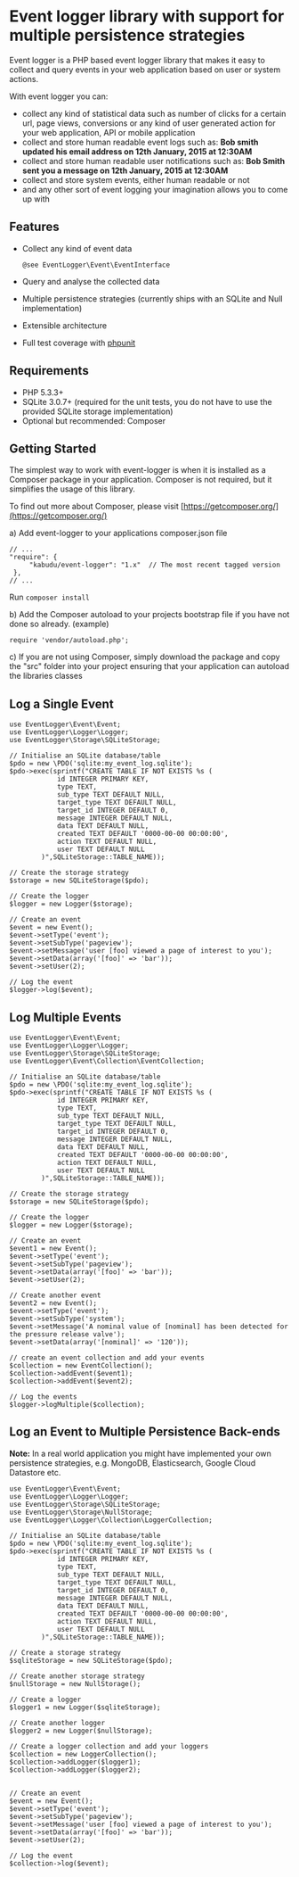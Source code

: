 # Event logger library with support for multiple persistence strategies
Event logger is a PHP based event logger library that makes it easy to collect and query events in your web application based on user or system actions.

With event logger you can:

- collect any kind of statistical data such as number of clicks for a certain url, page views, conversions or any kind of user generated action for your web application, API or mobile application
- collect and store human readable event logs such as: **Bob smith updated his email address on 12th January, 2015 at 12:30AM**
- collect and store human readable user notifications such as: **Bob Smith sent you a message on 12th January, 2015 at 12:30AM**
- collect and store system events, either human readable or not
- and any other sort of event logging your imagination allows you to come up with

## Features

- Collect any kind of event data

    `@see EventLogger\Event\EventInterface`

- Query and analyse the collected data
- Multiple persistence strategies (currently ships with an SQLite and Null implementation)
- Extensible architecture
- Full test coverage with [phpunit](https://phpunit.de/)

## Requirements

- PHP 5.3.3+
- SQLite 3.0.7+ (required for the unit tests, you do not have to use the provided SQLite storage implementation)
- Optional but recommended: Composer

## Getting Started

The simplest way to work with event-logger is when it is installed as a Composer package in your application. Composer is not required, but it simplifies the usage of this library.

To find out more about Composer, please visit [https://getcomposer.org/](https://getcomposer.org/)

a) Add event-logger to your applications composer.json file

```
// ...
"require": {
     "kabudu/event-logger": "1.x"  // The most recent tagged version
 },
// ...
```

Run `composer install`

b) Add the Composer autoload to your projects bootstrap file if you have not done so already. (example)

`require 'vendor/autoload.php';`

c) If you are not using Composer, simply download the package and copy the "src" folder into your project ensuring that your application can autoload the libraries classes

## Log a Single Event

```
use EventLogger\Event\Event;
use EventLogger\Logger\Logger;
use EventLogger\Storage\SQLiteStorage;

// Initialise an SQLite database/table
$pdo = new \PDO('sqlite:my_event_log.sqlite');
$pdo->exec(sprintf("CREATE TABLE IF NOT EXISTS %s (
            id INTEGER PRIMARY KEY,
            type TEXT,
            sub_type TEXT DEFAULT NULL,
            target_type TEXT DEFAULT NULL,
            target_id INTEGER DEFAULT 0,
            message INTEGER DEFAULT NULL,
            data TEXT DEFAULT NULL,
            created TEXT DEFAULT '0000-00-00 00:00:00',
            action TEXT DEFAULT NULL,
            user TEXT DEFAULT NULL
        )",SQLiteStorage::TABLE_NAME));

// Create the storage strategy
$storage = new SQLiteStorage($pdo);

// Create the logger
$logger = new Logger($storage);

// Create an event
$event = new Event();
$event->setType('event');
$event->setSubType('pageview');
$event->setMessage('user [foo] viewed a page of interest to you');
$event->setData(array('[foo]' => 'bar'));
$event->setUser(2);

// Log the event
$logger->log($event);
```

## Log Multiple Events

```
use EventLogger\Event\Event;
use EventLogger\Logger\Logger;
use EventLogger\Storage\SQLiteStorage;
use EventLogger\Event\Collection\EventCollection;

// Initialise an SQLite database/table
$pdo = new \PDO('sqlite:my_event_log.sqlite');
$pdo->exec(sprintf("CREATE TABLE IF NOT EXISTS %s (
            id INTEGER PRIMARY KEY,
            type TEXT,
            sub_type TEXT DEFAULT NULL,
            target_type TEXT DEFAULT NULL,
            target_id INTEGER DEFAULT 0,
            message INTEGER DEFAULT NULL,
            data TEXT DEFAULT NULL,
            created TEXT DEFAULT '0000-00-00 00:00:00',
            action TEXT DEFAULT NULL,
            user TEXT DEFAULT NULL
        )",SQLiteStorage::TABLE_NAME));

// Create the storage strategy
$storage = new SQLiteStorage($pdo);

// Create the logger
$logger = new Logger($storage);

// Create an event
$event1 = new Event();
$event->setType('event');
$event->setSubType('pageview');
$event->setData(array('[foo]' => 'bar'));
$event->setUser(2);

// Create another event
$event2 = new Event();
$event->setType('event');
$event->setSubType('system');
$event->setMessage('A nominal value of [nominal] has been detected for the pressure release valve');
$event->setData(array('[nominal]' => '120'));

// create an event collection and add your events
$collection = new EventCollection();
$collection->addEvent($event1);
$collection->addEvent($event2);

// Log the events
$logger->logMultiple($collection);
```

## Log an Event to Multiple Persistence Back-ends

**Note:** In a real world application you might have implemented your own persistence strategies, e.g. MongoDB, Elasticsearch, Google Cloud Datastore etc.

```
use EventLogger\Event\Event;
use EventLogger\Logger\Logger;
use EventLogger\Storage\SQLiteStorage;
use EventLogger\Storage\NullStorage;
use EventLogger\Logger\Collection\LoggerCollection;

// Initialise an SQLite database/table
$pdo = new \PDO('sqlite:my_event_log.sqlite');
$pdo->exec(sprintf("CREATE TABLE IF NOT EXISTS %s (
            id INTEGER PRIMARY KEY,
            type TEXT,
            sub_type TEXT DEFAULT NULL,
            target_type TEXT DEFAULT NULL,
            target_id INTEGER DEFAULT 0,
            message INTEGER DEFAULT NULL,
            data TEXT DEFAULT NULL,
            created TEXT DEFAULT '0000-00-00 00:00:00',
            action TEXT DEFAULT NULL,
            user TEXT DEFAULT NULL
        )",SQLiteStorage::TABLE_NAME));

// Create a storage strategy
$sqliteStorage = new SQLiteStorage($pdo);

// Create another storage strategy
$nullStorage = new NullStorage();

// Create a logger
$logger1 = new Logger($sqliteStorage);

// Create another logger
$logger2 = new Logger($nullStorage);

// Create a logger collection and add your loggers
$collection = new LoggerCollection();
$collection->addLogger($logger1);
$collection->addLogger($logger2);


// Create an event
$event = new Event();
$event->setType('event');
$event->setSubType('pageview');
$event->setMessage('user [foo] viewed a page of interest to you');
$event->setData(array('[foo]' => 'bar'));
$event->setUser(2);

// Log the event
$collection->log($event);
```
